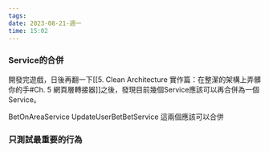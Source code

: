 ```yaml
---
tags: 
date: 2023-08-21-週一
time: 15:02
---
```


### Service的合併
開發完遊戲，日後再翻一下[[5. Clean Architecture 實作篇：在整潔的架構上弄髒你的手#Ch. 5 網頁層轉接器]]之後，發現目前幾個Service應該可以再合併為一個Service。

BetOnAreaService
UpdateUserBetBetService
這兩個應該可以合併


### 只測試最重要的行為